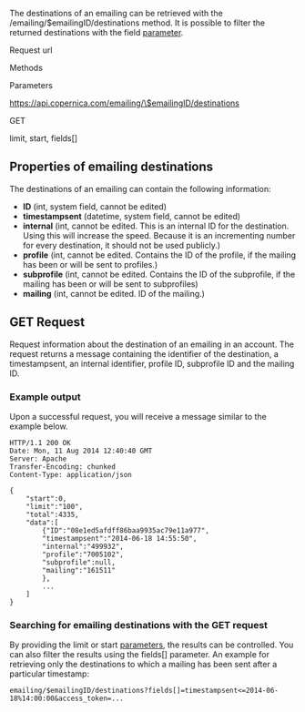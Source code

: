 The destinations of an emailing can be retrieved with the
/emailing/\$emailingID/destinations method. It is possible to filter the
returned destinations with the field
[parameter](./rest-api-parameters.en.md).

Request url

Methods

Parameters

https://api.copernica.com/emailing/\$emailingID/destinations

GET

limit, start, fields[]

Properties of emailing destinations
-----------------------------------

The destinations of an emailing can contain the following information:

-   **ID** (int, system field, cannot be edited)
-   **timestampsent** (datetime, system field, cannot be edited)
-   **internal** (int, cannot be edited. This is an internal ID for the
    destination. Using this will increase the speed. Because it is an
    incrementing number for every destination, it should not be used
    publicly.)
-   **profile** (int, cannot be edited. Contains the ID of the profile,
    if the mailing has been or will be sent to profiles.)
-   **subprofile** (int, cannot be edited. Contains the ID of the
    subprofile, if the mailing has been or will be sent to subprofiles)
-   **mailing** (int, cannot be edited. ID of the mailing.)

GET Request
-----------

Request information about the destination of an emailing in an account.
The request returns a message containing the identifier of the
destination, a timestampsent, an internal identifier, profile ID,
subprofile ID and the mailing ID.

### Example output

Upon a successful request, you will receive a message similar to the
example below.

~~~~ {.language-javascript}
HTTP/1.1 200 OK
Date: Mon, 11 Aug 2014 12:40:40 GMT 
Server: Apache 
Transfer-Encoding: chunked 
Content-Type: application/json 

{
    "start":0,
    "limit":"100",
    "total":4335,
    "data":[
        {"ID":"08e1ed5afdff86baa9935ac79e11a977",
        "timestampsent":"2014-06-18 14:55:50",
        "internal":"499932",
        "profile":"7005102",
        "subprofile":null,
        "mailing":"161511"
        },
        ...
    ]
}
~~~~

### Searching for emailing destinations with the GET request

By providing the limit or start
[parameters](./rest-api-parameters.en.md),
the results can be controlled. You can also filter the results using the
fields[] parameter. An example for retrieving only the destinations to
which a mailing has been sent after a particular timestamp:

~~~~ {.language-javascript}
emailing/$emailingID/destinations?fields[]=timestampsent<=2014-06-18%14:00:00&access_token=...
~~~~
